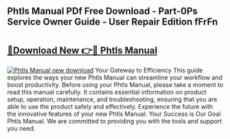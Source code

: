## Phtls Manual PDf Free Download - Part-0Ps Service Owner Guide - User Repair Edition fFrFn

# <h2><a href="http://cf1198.oget.top/?id=Phtls+Manual">🔗Download New 👉🔴 Phtls Manual</a></h2>

[![Phtls Manual new download](https://i.imgur.com/5g1atiW.png)](http://cf1198.oget.top/?id=Phtls+Manual)
Your Gateway to Efficiency This guide explores the ways your new Phtls Manual can streamline your workflow and boost productivity. Before using your Phtls Manual, please take a moment to read this manual carefully. It contains essential information on product setup, operation, maintenance, and troubleshooting, ensuring that you are able to use the product safely and effectively. Experience the future with the innovative features of your new Phtls Manual. Your Success is Our Goal Phtls Manual. We are committed to providing you with the tools and support you need.
